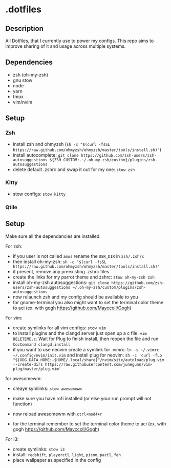 # .dotfiles

## Description
All Dotfiles, that I currently use to power my configs. This repo aims to improve sharing of it and usage across multiple systems.

## Dependencies
- zsh (oh-my-zsh)
- gnu stow
- node
- yarn
- tmux
- vim/nvim

## Setup
### Zsh
- install zsh and ohmyzsh (``sh -c "$(curl -fsSL https://raw.github.com/ohmyzsh/ohmyzsh/master/tools/install.sh)"``)
- install autocomplete: ``git clone https://github.com/zsh-users/zsh-autosuggestions ${ZSH_CUSTOM:-~/.oh-my-zsh/custom}/plugins/zsh-autosuggestions``
- delete default .zshrc and swap it out for my one: `stow zsh`
### Kitty
- stow configs: `stow kitty`
### Qtile


## Setup
Make sure all the dependancies are installed.

For zsh:
- if you user is not called ``amos`` rename the ``USR_DIR`` in ``zsh/.zshrc``
- then install oh-my-zsh: ``sh -c "$(curl -fsSL https://raw.github.com/ohmyzsh/ohmyzsh/master/tools/install.sh)"``
- if present, remove any preexisting .zshrc files
- create the links for my parrot theme and zshrc: ``stow oh-my-zsh zsh``
- install oh-my-zsh autosuggestions: ``git clone https://github.com/zsh-users/zsh-autosuggestions ~/.oh-my-zsh/custom/plugins/zsh-autosuggestions``
- now relaunch zsh and my config should be available to you
- for gnome-terminal you also might want to set the terminal color theme to aci (ex. with gogh https://github.com/Mayccoll/Gogh)

For vim:
- create symlinks for all vim configs: ``stow vim``
- to install plugins and the clangd server just open up a c file: ``vim DELETEME.c``. Wait for Plug to finish install, then reopen the file and run ``CocCommand clangd.install``
- if you want to use neovim create a symlink for .vimrc: ``ln -s ~/.vimrc ~/.config/nvim/init.vim`` and install plug for neovim: ``sh -c 'curl -fLo "${XDG_DATA_HOME:-$HOME/.local/share}"/nvim/site/autoload/plug.vim --create-dirs https://raw.githubusercontent.com/junegunn/vim-plug/master/plug.vim'``

for awesomewm:
- creaye symlinks: ``stow awesomewm``
- make sure you have rofi installed (or else your run prompt will not function)
- now reload awesomewm with ``ctrl+mod4+r``

- for the terminal remember to set the terminal color theme to aci (ex. with gogh https://github.com/Mayccoll/Gogh)

For i3:
- create symlinks: ``stow i3``
- install: ``redshift``, ``playerctl``, ``light``, ``picom``, ``pactl``, ``feh``
- place wallpaper as specified in the config
